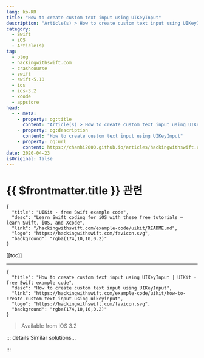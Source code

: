 ```yaml
---
lang: ko-KR
title: "How to create custom text input using UIKeyInput"
description: "Article(s) > How to create custom text input using UIKeyInput"
category:
  - Swift
  - iOS
  - Article(s)
tag: 
  - blog
  - hackingwithswift.com
  - crashcourse
  - swift
  - swift-5.10
  - ios
  - ios-3.2
  - xcode
  - appstore
head:
  - - meta:
    - property: og:title
      content: "Article(s) > How to create custom text input using UIKeyInput"
    - property: og:description
      content: "How to create custom text input using UIKeyInput"
    - property: og:url
      content: https://chanhi2000.github.io/articles/hackingwithswift.com/example-code/uikit/how-to-create-custom-text-input-using-uikeyinput.html
date: 2020-04-23
isOriginal: false
---
```


# {{ $frontmatter.title }} 관련

```component VPCard
{
  "title": "UIKit - free Swift example code",
  "desc": "Learn Swift coding for iOS with these free tutorials – learn Swift, iOS, and Xcode",
  "link": "/hackingwithswift.com/example-code/uikit/README.md",
  "logo": "https://hackingwithswift.com/favicon.svg",
  "background": "rgba(174,10,10,0.2)"
}
```

[[toc]]

---

```component VPCard
{
  "title": "How to create custom text input using UIKeyInput | UIKit - free Swift example code",
  "desc": "How to create custom text input using UIKeyInput",
  "link": "https://hackingwithswift.com/example-code/uikit/how-to-create-custom-text-input-using-uikeyinput",
  "logo": "https://hackingwithswift.com/favicon.svg",
  "background": "rgba(174,10,10,0.2)"
}
```

> Available from iOS 3.2

<!-- TODO: 작성 -->

<!--
Although we can use `pressesBegan()` and `pressesEnded()` to read keypresses, they won’t show the on-screen keyboard and so won’t let you provide custom text input for users without a hardware keyboard. If you need that keyboard to be shown, you should create a class that adopts the `UIKeyInput` protocol instead, which has just three requirements:

- What to do when text is inserted.
<li>What to do when text is deleted.
<li>Whether your custom text input currently has text or not.

The only other thing you need to know is that your custom input control will show the keyboard when it becomes first responder. So, you should override the `canBecomeFirstResponder` property of your subclass, setting it to true rather than the default of false.

To demonstrate this, we could create a simple `UIView` subclass that draws text to the screen as it’s typed, like this:

```swift
class TextRenderingView: UIView, UIKeyInput {
    // the string we'll be drawing
    var input = ""

    override var canBecomeFirstResponder: Bool {
        true
    }

    var hasText: Bool {
        input.isEmpty == false
    }

    func insertText(_ text: String) {
        input += text
        setNeedsDisplay()
    }

    func deleteBackward() {
        _ = input.popLast()
        setNeedsDisplay()
    }

    override func draw(_ rect: CGRect) {
        let attrs: [NSAttributedString.Key: Any] = [.font: UIFont.systemFont(ofSize: 32)]
        let attributedString = NSAttributedString(string: input, attributes: attrs)
        attributedString.draw(in: rect)
    }
}
```

If you want to handle more complex user input, such as selecting ranges of text or drawing the caret, you should use the more advanced `UITextInput` protocol instead.

-->

::: details Similar solutions…

<!--
/example-code/uikit/how-to-detect-keyboard-input-using-pressesbegan-and-pressesended">How to detect keyboard input using pressesBegan() and pressesEnded() 
/example-code/language/how-to-check-for-valid-method-input-using-the-guard-keyword">How to check for valid method input using the guard keyword 
/quick-start/swiftui/swiftui-tips-and-tricks">SwiftUI tips and tricks 
/quick-start/swiftui/how-to-create-custom-text-effects-and-animations">How to create custom text effects and animations 
/quick-start/swiftui/how-to-add-advanced-text-styling-using-attributedstring">How to add advanced text styling using AttributedString</a>
-->

:::

